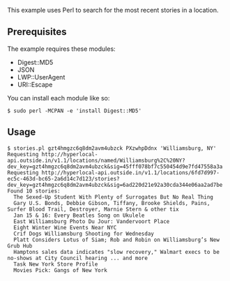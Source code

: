 This example uses Perl to search for the most recent stories in a location.

## Prerequisites

The example requires these modules:

* Digest::MD5
* JSON
* LWP::UserAgent
* URI::Escape

You can install each module like so:

    $ sudo perl -MCPAN -e 'install Digest::MD5'

## Usage

    $ stories.pl gzt4hmgzc6q8dm2avm4ubzck PXzwhpDdnx 'Williamsburg, NY'
    Requesting http://hyperlocal-api.outside.in/v1.1/locations/named/Williamsburg%2C%20NY?dev_key=gzt4hmgzc6q8dm2avm4ubzck&sig=45fff078bf7c550454d9e7fd47558a3a
    Requesting http://hyperlocal-api.outside.in/v1.1/locations/6fd7d997-ec5c-463d-bc65-2a6d14c7d123/stories?dev_key=gzt4hmgzc6q8dm2avm4ubzck&sig=6ad220d21e92a30cda344e06aa2ad7be
    Found 10 stories:
      The Sexed-Up Student With Plenty of Surrogates But No Real Thing
      Gary U.S. Bonds, Debbie Gibson, Tiffany, Brooke Shields, Pains, Surfer Blood Trail, Destroyer, Marnie Stern & other tix
      Jan 15 & 16: Every Beatles Song on Ukulele
      East Williamsburg Photo Du Jour: Vandervoort Place
      Eight Winter Wine Events Near NYC
      Crif Dogs Williamsburg Shooting for Wednesday
      Platt Considers Lotus of Siam; Rob and Robin on Williamsburg’s New Grub Hub
      Hamptons sales data indicates "slow recovery," Walmart execs to be no-shows at City Council hearing ... and more
      Task New York Store Profile
      Movies Pick: Gangs of New York
